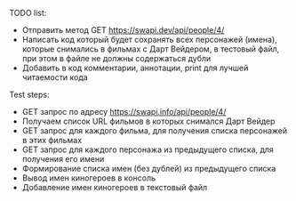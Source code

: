 TODO list:
- Отправить метод GET https://swapi.dev/api/people/4/
- Написать код который будет сохранять всех персонажей (имена), 
которые снимались в фильмах с Дарт Вейдером, в тестовый файл, 
при этом в файле не должны содержаться дубли
- Добавить в код комментарии, аннотации, print для лучшей читаемости кода

Test steps:
- GET запрос по адресу https://swapi.info/api/people/4/ 
- Получаем список URL фильмов в которых снимался Дарт Вейдер
- GET запрос для каждого фильма, для получения списка персонажей в этих фильмах
- GET запрос для каждого персонажа из предыдущего списка, для получения его имени
- Формирование списка имен (без дублей) из предыдущего списка
- Вывод имен киногероев в консоль
- Добавление имен киногероев в текстовый файл